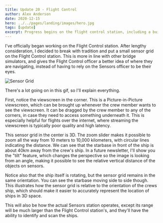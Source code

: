 ```yaml
---
title: Update 20 - Flight Control
author: Alex Anderson
date: 2020-12-15
hero: ../../pages/landing/images/hero.jpg
tags: [update]
excerpt: Progress begins on the flight control station, including a built-in sensor grid, a significant departure from Thorium Classic.
---
```


I've officially began working on the Flight Control station. After lengthy consideration, I decided to break with tradition and put a small sensor grid on the Flight Control station. This is more in line with other bridge simulators, and gives the Flight Control officer a better idea of where they are navigating, instead of having to rely on the Sensors officer to be their eyes.

![Sensor Grid](images/sensors.gif)

There's a lot going on in this gif, so I'll explain everything.

First, notice the viewscreen in the corner. This is a Picture-in-Picture viewscreen, which can be brought up whenever the crew member wants to see the viewscreen. It can be dragged by the crew member to any of the corners, in case they need to access something underneath it. This is especially helpful for flights over the internet, where streaming the viewscreen is typically poor quality and high latency.

This sensor grid in the center is 3D. The zoom slider makes it possible to zoom all the way from 10 meters to 10,000 kilometers, with circular lines indicating the distance. We can see that the starbase in front of the ship is about 40km away from the crew's ship. In a future newsletter, I'll show you the "tilt" feature, which changes the perspective so the image is looking from an angle, making it possible to see the relative vertical distance of the objects on sensors.

Notice also that the ship itself is rotating, but the sensor grid remains in the same orientation. You can see the starbase moving side to side though. This illustrates how the sensor grid is relative to the orientation of the crews ship, which should make it easier to accurately represent the location of ships in 3D space.

This will also be how the actual Sensors station operates, except its range will be much larger than the Flight Control station's, and they'll have the ability to identify and scan the ships.
